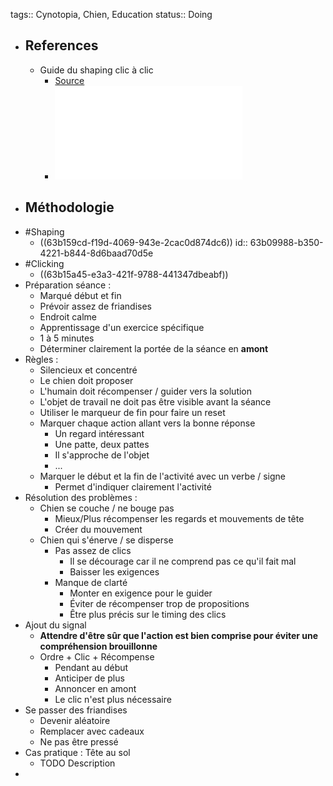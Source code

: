 tags:: Cynotopia, Chien, Education
status:: Doing

- ## References
	- Guide du shaping clic à clic
		- [Source](https://cynotopia.online/produit/guide-du-shaping)
		- ![Guide du shaping clic a clic_cynotopia.pdf](../assets/Guide_du_shaping_clic_a_clic_cynotopia_1672599462160_0.pdf)
- ## Méthodologie
- #Shaping
	- ((63b159cd-f19d-4069-943e-2cac0d874dc6))
	  id:: 63b09988-b350-4221-b844-8d6baad70d5e
- #Clicking
	- ((63b15a45-e3a3-421f-9788-441347dbeabf))
- Préparation séance :
	- Marqué début et fin
	- Prévoir assez de friandises
	- Endroit calme
	- Apprentissage d'un exercice spécifique
	- 1 à 5 minutes
	- Déterminer clairement la portée de la séance en **amont**
- Règles :
	- Silencieux et concentré
	- Le chien doit proposer
	- L'humain doit récompenser / guider vers la solution
	- L'objet de travail ne doit pas être visible avant la séance
	- Utiliser le marqueur de fin pour faire un reset
	- Marquer chaque action allant vers la bonne réponse
		- Un regard intéressant
		- Une patte, deux pattes
		- Il s'approche de l'objet
		- ...
	- Marquer le début et la fin de l'activité avec un verbe / signe
		- Permet d'indiquer clairement l'activité
- Résolution des problèmes :
	- Chien se couche / ne bouge pas
		- Mieux/Plus récompenser les regards et mouvements de tête
		- Créer du mouvement
	- Chien qui s'énerve / se disperse
		- Pas assez de clics
			- Il se décourage car il ne comprend pas ce qu'il fait mal
			- Baisser les exigences
		- Manque de clarté
			- Monter en exigence pour le guider
			- Éviter de récompenser trop de propositions
			- Être plus précis sur le timing des clics
- Ajout du signal
	- **Attendre d'être sûr que l'action est bien comprise pour éviter une compréhension brouillonne**
	- Ordre + Clic + Récompense
		- Pendant au début
		- Anticiper de plus
		- Annoncer en amont
		- Le clic n'est plus nécessaire
- Se passer des friandises
	- Devenir aléatoire
	- Remplacer avec cadeaux
	- Ne pas être pressé
- Cas pratique : Tête au sol
	- TODO Description
-